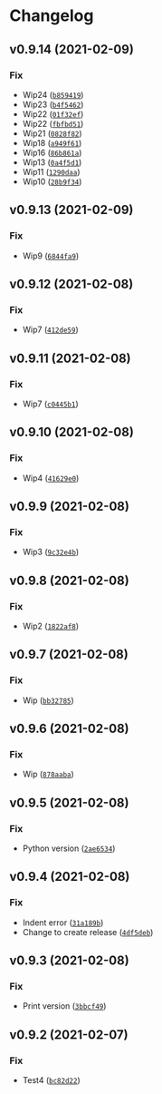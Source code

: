 # Changelog

<!--next-version-placeholder-->

## v0.9.14 (2021-02-09)
### Fix
* Wip24 ([`b859419`](https://github.com/morpheus65535/pipeline-test/commit/b85941995520ccfc8b154ef7cb9a158a9156a01f))
* Wip23 ([`b4f5462`](https://github.com/morpheus65535/pipeline-test/commit/b4f5462ad81c540fb6fa2d2cfcac70ae6e89c434))
* Wip22 ([`01f32ef`](https://github.com/morpheus65535/pipeline-test/commit/01f32ef80e87175830794583201f381f7cffe538))
* Wip22 ([`fbfbd51`](https://github.com/morpheus65535/pipeline-test/commit/fbfbd5140f04ecfe174555099bc0bde934da7a4b))
* Wip21 ([`0828f82`](https://github.com/morpheus65535/pipeline-test/commit/0828f82fda3c0e6596e3730f8142aaa91a7511ca))
* Wip18 ([`a949f61`](https://github.com/morpheus65535/pipeline-test/commit/a949f61ca1923bba48fff81a8df8f6a5b14ff3f2))
* Wip16 ([`86b861a`](https://github.com/morpheus65535/pipeline-test/commit/86b861aceb9f114a46f8ee8ca51c963a9dd662a0))
* Wip13 ([`0a4f5d1`](https://github.com/morpheus65535/pipeline-test/commit/0a4f5d131286c7d9124e7287a294fe5235123bda))
* Wip11 ([`1290daa`](https://github.com/morpheus65535/pipeline-test/commit/1290daa4e5930c0673db7c2d8ee3a285199fdb5f))
* Wip10 ([`28b9f34`](https://github.com/morpheus65535/pipeline-test/commit/28b9f34e84c99500e555e076efd00b5613581315))

## v0.9.13 (2021-02-09)
### Fix
* Wip9 ([`6844fa9`](https://github.com/morpheus65535/pipeline-test/commit/6844fa926404190ee897e6a45eadc516940b4d56))

## v0.9.12 (2021-02-08)
### Fix
* Wip7 ([`412de59`](https://github.com/morpheus65535/pipeline-test/commit/412de59c596f947dc6b584a8bebfcbfaa7b2a747))

## v0.9.11 (2021-02-08)
### Fix
* Wip7 ([`c0445b1`](https://github.com/morpheus65535/pipeline-test/commit/c0445b1a5cf8c98b45cc3f228d346b6e4ed9780b))

## v0.9.10 (2021-02-08)
### Fix
* Wip4 ([`41629e0`](https://github.com/morpheus65535/pipeline-test/commit/41629e0f3a12e9b82144496b5e2186212290d2f0))

## v0.9.9 (2021-02-08)
### Fix
* Wip3 ([`9c32e4b`](https://github.com/morpheus65535/pipeline-test/commit/9c32e4b879a6dade9eb4bddbaa43db77c969b82b))

## v0.9.8 (2021-02-08)
### Fix
* Wip2 ([`1822af8`](https://github.com/morpheus65535/pipeline-test/commit/1822af8bd493b02ac09b3e940066f2ba348b1368))

## v0.9.7 (2021-02-08)
### Fix
* Wip ([`bb32785`](https://github.com/morpheus65535/pipeline-test/commit/bb32785bea13fa3c5d1f8abc70c0c324d95739d7))

## v0.9.6 (2021-02-08)
### Fix
* Wip ([`878aaba`](https://github.com/morpheus65535/pipeline-test/commit/878aabaab63c469f5e7af7c900bb7a9b1382e939))

## v0.9.5 (2021-02-08)
### Fix
* Python version ([`2ae6534`](https://github.com/morpheus65535/pipeline-test/commit/2ae6534e546aa556db87caadab028fb0e9a84280))

## v0.9.4 (2021-02-08)
### Fix
* Indent error ([`31a189b`](https://github.com/morpheus65535/pipeline-test/commit/31a189b5bec8376acb09a6a1ca52720ee7395714))
* Change to create release ([`4df5deb`](https://github.com/morpheus65535/pipeline-test/commit/4df5deb9756de8c68b729d8509952bfd70baff6a))

## v0.9.3 (2021-02-08)
### Fix
* Print version ([`3bbcf49`](https://github.com/morpheus65535/pipeline-test/commit/3bbcf4932eb499102538f45f051b36652d123e80))

## v0.9.2 (2021-02-07)
### Fix
* Test4 ([`bc82d22`](https://github.com/morpheus65535/pipeline-test/commit/bc82d22f6efb24c5f381f556cf5ae0efc58f9785))
